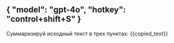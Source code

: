 {
    "model": "gpt-4o",
    "hotkey": "control+shift+S"
}
---
Суммаризируй исходный текст в трех пунктах:
{{copied_text}}




